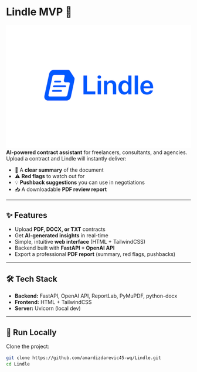 # Lindle MVP 🚀
![Lindle Logo](lindle-logo-transparent.png)
**AI-powered contract assistant** for freelancers, consultants, and agencies.  
Upload a contract and Lindle will instantly deliver:  
- 📄 A **clear summary** of the document  
- ⚠️ **Red flags** to watch out for  
- 💡 **Pushback suggestions** you can use in negotiations  
- 📥 A downloadable **PDF review report**  

---

## ✨ Features
- Upload **PDF, DOCX, or TXT** contracts  
- Get **AI-generated insights** in real-time  
- Simple, intuitive **web interface** (HTML + TailwindCSS)  
- Backend built with **FastAPI + OpenAI API**  
- Export a professional **PDF report** (summary, red flags, pushbacks)  

---

## 🛠️ Tech Stack
- **Backend:** FastAPI, OpenAI API, ReportLab, PyMuPDF, python-docx  
- **Frontend:** HTML + TailwindCSS  
- **Server:** Uvicorn (local dev)  

---

## 🚀 Run Locally

Clone the project:

```bash
git clone https://github.com/amardizdarevic45-wq/Lindle.git
cd Lindle
